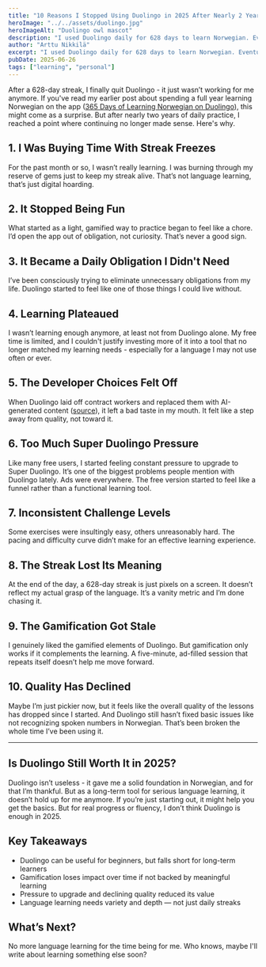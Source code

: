 ```yaml
---
title: "10 Reasons I Stopped Using Duolingo in 2025 After Nearly 2 Years"
heroImage: "../../assets/duolingo.jpg"
heroImageAlt: "Duolingo owl mascot"
description: "I used Duolingo daily for 628 days to learn Norwegian. Eventually, it stopped working for me. Here are 10 reasons why I quit — from AI-generated content to gamification burnout."
author: "Arttu Nikkilä"
excerpt: "I used Duolingo daily for 628 days to learn Norwegian. Eventually, it stopped working for me. Here are 10 reasons why I quit — from AI-generated content to gamification burnout."
pubDate: 2025-06-26
tags: ["learning", "personal"]
---
```


After a 628-day streak, I finally quit Duolingo - it just wasn’t working for me anymore. If you've read my earlier post about spending a full year learning Norwegian on the app ([365 Days of Learning Norwegian on Duolingo](https://arttu.net/blog/365-days-of-learning-norwegian-on-duolingo/)), this might come as a surprise. But after nearly two years of daily practice, I reached a point where continuing no longer made sense. Here's why.

## 1. I Was Buying Time With Streak Freezes

For the past month or so, I wasn’t really learning. I was burning through my reserve of gems just to keep my streak alive. That’s not language learning, that’s just digital hoarding.

## 2. It Stopped Being Fun

What started as a light, gamified way to practice began to feel like a chore. I’d open the app out of obligation, not curiosity. That’s never a good sign.

## 3. It Became a Daily Obligation I Didn't Need

I’ve been consciously trying to eliminate unnecessary obligations from my life. Duolingo started to feel like one of those things I could live without.

## 4. Learning Plateaued

I wasn’t learning enough anymore, at least not from Duolingo alone. My free time is limited, and I couldn't justify investing more of it into a tool that no longer matched my learning needs - especially for a language I may not use often or ever.

## 5. The Developer Choices Felt Off

When Duolingo laid off contract workers and replaced them with AI-generated content ([source](https://fortune.com/article/duolingo-ceo-says-getting-rid-of-contract-employees-replacing-them-with-ai/)), it left a bad taste in my mouth. It felt like a step away from quality, not toward it.

## 6. Too Much Super Duolingo Pressure

Like many free users, I started feeling constant pressure to upgrade to Super Duolingo. It’s one of the biggest problems people mention with Duolingo lately. Ads were everywhere. The free version started to feel like a funnel rather than a functional learning tool.

## 7. Inconsistent Challenge Levels

Some exercises were insultingly easy, others unreasonably hard. The pacing and difficulty curve didn’t make for an effective learning experience.

## 8. The Streak Lost Its Meaning

At the end of the day, a 628-day streak is just pixels on a screen. It doesn’t reflect my actual grasp of the language. It’s a vanity metric and I’m done chasing it.

## 9. The Gamification Got Stale

I genuinely liked the gamified elements of Duolingo. But gamification only works if it complements the learning. A five-minute, ad-filled session that repeats itself doesn’t help me move forward.

## 10. Quality Has Declined

Maybe I’m just pickier now, but it feels like the overall quality of the lessons has dropped since I started. And Duolingo still hasn’t fixed basic issues like not recognizing spoken numbers in Norwegian. That’s been broken the whole time I’ve been using it.

---

## Is Duolingo Still Worth It in 2025?

Duolingo isn’t useless - it gave me a solid foundation in Norwegian, and for that I’m thankful. But as a long-term tool for serious language learning, it doesn’t hold up for me anymore. If you’re just starting out, it might help you get the basics. But for real progress or fluency, I don’t think Duolingo is enough in 2025.

## Key Takeaways

- Duolingo can be useful for beginners, but falls short for long-term learners
- Gamification loses impact over time if not backed by meaningful learning
- Pressure to upgrade and declining quality reduced its value
- Language learning needs variety and depth — not just daily streaks

## What’s Next?

No more language learning for the time being for me. Who knows, maybe I'll write about learning something else soon?
